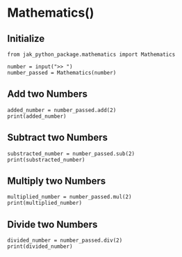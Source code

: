 # Mathematics()

## Initialize

```
from jak_python_package.mathematics import Mathematics

number = input(">> ")
number_passed = Mathematics(number)
```

## Add two Numbers

```
added_number = number_passed.add(2)
print(added_number)
```

## Subtract two Numbers

```
substracted_number = number_passed.sub(2)
print(substracted_number)
```

## Multiply two Numbers

```
multiplied_number = number_passed.mul(2)
print(multiplied_number)
```

## Divide two Numbers

```
divided_number = number_passed.div(2)
print(divided_number)
```
